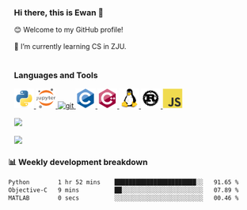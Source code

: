 ### &nbsp;&nbsp; Hi there, this is Ewan 👋
&nbsp;&nbsp;
😊 Welcome to my GitHub profile!
</br></br>
&nbsp;&nbsp;
🌱 I’m currently learning CS in ZJU.
</br></br>

### &nbsp;&nbsp; Languages and Tools
&nbsp;&nbsp;
<a href="https://www.python.org" target="_blank"> <img src="https://raw.githubusercontent.com/devicons/devicon/master/icons/python/python-original.svg" alt="python" width="40" height="40"/> </a>
<a href="https://jupyter.org" target="_blank"> <img src="https://raw.githubusercontent.com/devicons/devicon/master/icons/jupyter/jupyter-original-wordmark.svg" alt="jupyter" width="40" height="40"/> </a>
<a href="https://git-scm.com/" target="_blank"> <img src="https://www.vectorlogo.zone/logos/git-scm/git-scm-icon.svg" alt="git" width="40" height="40"/> </a> 
<a href="https://www.cprogramming.com/" target="_blank"> <img src="https://raw.githubusercontent.com/devicons/devicon/master/icons/c/c-original.svg" alt="c" width="40" height="40"/> </a>
<a href="https://www.w3schools.com/cpp/" target="_blank"> <img src="https://raw.githubusercontent.com/devicons/devicon/master/icons/cplusplus/cplusplus-original.svg" alt="cplusplus" width="40" height="40"/> </a>
<a href="https://www.linux.org/" target="_blank"> <img src="https://raw.githubusercontent.com/devicons/devicon/master/icons/linux/linux-original.svg" alt="linux" width="40" height="40"/> </a>
<a href="https://www.rust-lang.org" target="_blank"> <img src="https://raw.githubusercontent.com/devicons/devicon/master/icons/rust/rust-plain.svg" alt="rust" width="40" height="40"/> </a>
<a href="https://www.javascript.com" target="_blank"> <img src="https://raw.githubusercontent.com/devicons/devicon/master/icons/javascript/javascript-original.svg" alt="javascript" width="40" height="40"/> </a>
</br></br>
&nbsp;&nbsp;
<img src="https://github-readme-stats.vercel.app/api/top-langs/?username=Ewan-K&layout=compact&hide=html,css,less,ejs&langs_count=11&hide_border=true&theme=dracula">
</br></br>
&nbsp;&nbsp;
<img src="https://github-readme-stats.vercel.app/api?username=Ewan-K&hide_border=true&show_icons=true&theme=dracula">

<h3 align="left">📊 Weekly development breakdown</h3>

<!--START_SECTION:waka-->

```text
Python        1 hr 52 mins    ███████████████████████░░   91.65 %
Objective-C   9 mins          ██░░░░░░░░░░░░░░░░░░░░░░░   07.89 %
MATLAB        0 secs          ░░░░░░░░░░░░░░░░░░░░░░░░░   00.46 %
```

<!--END_SECTION:waka-->
